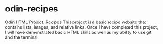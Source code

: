 # odin-recipes
Odin HTML Project: Recipes
This project is a basic recipe website that contains lists, images, and relative links. Once I have completed this project, I will have demonstrated basic HTML skills as well as my ability to use git and the terminal. 
